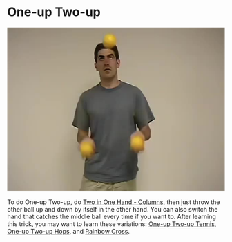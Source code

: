 # One-up Two-up

![One-upTwo-up](/site/videos/poster/oneuptwoup.jpg)

To do One-up Two-up, do [Two in One Hand - Columns](/site/en/twoinonehand-columns/README.md), then just throw the other ball up and down by itself in the other hand. You can also switch the hand that catches the middle ball every time if you want to. After learning this trick, you may want to learn these variations: [One-up Two-up Tennis](/site/en/one-uptwo-uptennis/README.md), [One-up Two-up Hops](/site/en/one-uptwo-uphops/README.md), and [Rainbow Cross](/site/en/rainbowcross/README.md).

